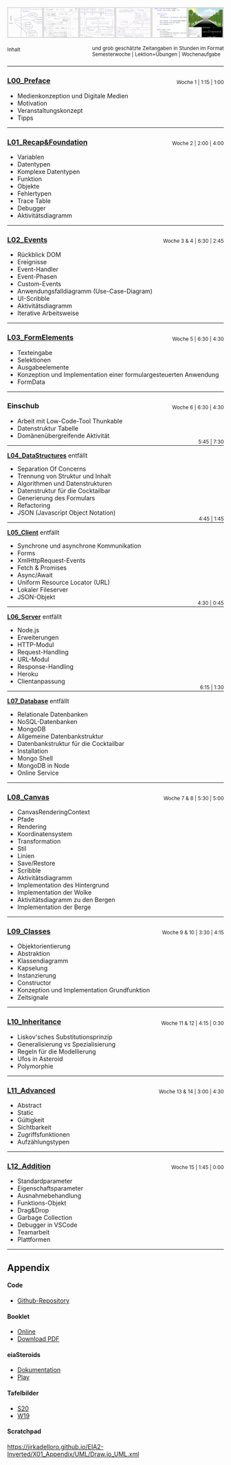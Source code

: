 <img src="X01_Appendix/Img/Banner.png">

<small>Inhalt </small><small style="float: right;">und grob geschätzte Zeitangaben in Stunden im Format<br/> Semesterwoche | Lektion+Übungen | Wochenaufgabe</small>  
&nbsp;
<hr/>

### [L00_Preface](L00_Preface) 
<small style="float: right; position: relative; top: -30px; height: 0px">Woche 1 | 1:15 | 1:00</small>
- Medienkonzeption und Digitale Medien
- Motivation
- Veranstaltungskonzept
- Tipps
<hr/>

### [L01_Recap&Foundation](L01_Recap&Foundation) 
<small style="float: right; position: relative; top: -30px; height: 0px">Woche 2 | 2:00 | 4:00</small>  

<!--#### [Teil 1: Grundlagen](L01_Recap&Foundation#l011-grundlagen)-->
- Variablen
- Datentypen
- Komplexe Datentypen
- Funktion
- Objekte
- Fehlertypen  <!-- #### [Teil 2: Ablauf und Aktivität](L01_Recap&Foundation#l012-ablauf-und-aktivität) -->
- Trace Table
- Debugger
- Aktivitätsdiagramm  
<hr/>

### [L02_Events](L02_Events) 
<small style="float: right; position: relative; top: -30px; height: 0px">Woche 3 & 4 | 6:30 | 2:45</small>  

<!-- #### [Teil 1: Grundlagen](L02_Events#l021-grundlagen) -->
- Rückblick DOM
- Ereignisse
- Event-Handler
- Event-Phasen  
- Custom-Events <!-- #### [Teil 2: Ereignisgesteuerte Anwendung](L02_Events#l021-ereignisgesteuerte-anwendung) -->
- Anwendungsfalldiagramm (Use-Case-Diagram)
- UI-Scribble 
- Aktivitätsdiagramm
- Iterative Arbeitsweise   
<hr/>

### [L03_FormElements](L03_FormElements) 
<small style="float: right; position: relative; top: -30px; height: 0px">Woche 5 | 6:30 | 4:30</small>
- Texteingabe
- Selektionen
- Ausgabeelemente
- Konzeption und Implementation einer formulargesteuerten Anwendung  
- FormData
<hr/>


### Einschub  
<small style="float: right; position: relative; top: -30px; height: 0px">Woche 6 | 6:30 | 4:30</small>
- Arbeit mit Low-Code-Tool Thunkable
- Datenstruktur Tabelle
- Domänenübergreifende Aktivität
<hr/>

**[L04_DataStructures](L04_DataStructures)** entfällt
<small style="float: right; position: relative; top: -30px; height: 0px">5:45 | 7:30</small>
- Separation Of Concerns
- Trennung von Struktur und Inhalt
- Algorithmen und Datenstrukturen
- Datenstruktur für die Cocktailbar
- Generierung des Formulars
- Refactoring
- JSON (Javascript Object Notation)

<hr/>

**[L05_Client](L05_Client)** entfällt
<small style="float: right; position: relative; top: -30px; height: 0px">4:45 | 1:45</small>
- Synchrone und asynchrone Kommunikation
- Forms
- XmlHttpRequest-Events
- Fetch & Promises
- Async/Await
- Uniform Resource Locator (URL)
- Lokaler Fileserver
- JSON-Objekt

<hr/>

**[L06_Server](L06_Server)** entfällt
<small style="float: right; position: relative; top: -30px; height: 0px">4:30 | 0:45</small>
- Node.js
- Erweiterungen
- HTTP-Modul
- Request-Handling
- URL-Modul
- Response-Handling
- Heroku
- Clientanpassung

<hr/>

**[L07_Database](L07_Database)** entfällt
<small style="float: right; position: relative; top: -30px; height: 0px">6:15 | 1:30</small>
- Relationale Datenbanken
- NoSQL-Datenbanken
- MongoDB
- Allgemeine Datenbankstruktur
- Datenbankstruktur für die Cocktailbar
- Installation
- Mongo Shell
- MongoDB in Node
- Online Service

<hr/>

### [L08_Canvas](L08_Canvas) 
<small style="float: right; position: relative; top: -30px; height: 0px">Woche 7 & 8 | 5:30 | 5:00</small>  

<!-- #### [Teil 1: Grundlagen](L08_Canvas#l081-grundlagen) -->
- CanvasRenderingContext
- Pfade
- Rendering
- Koordinatensystem
- Transformation
- Stil
- Linien
- Save/Restore  <!-- #### [Teil 2: Landschaftsbild](L08_Canvas#l082-landschaftsbild) -->
- Scribble
- Aktivitätsdiagramm
- Implementation des Hintergrund
- Implementation der Wolke
- Aktivitätsdiagramm zu den Bergen
- Implementation der Berge
<hr/>

### [L09_Classes](L09_Classes) 
<small style="float: right; position: relative; top: -30px; height: 0px">Woche 9 & 10 | 3:30 | 4:15</small>  

<!-- #### [Teil 1: Grundlagen](L09_Classes#l091-grundlagen) -->
- Objektorientierung
- Abstraktion
- Klassendiagramm
- Kapselung
- Instanzierung
- Constructor <!-- #### [Teil 2: Asteroids (eiaSteroids)](L09_Classes#l092-asteroids) -->
- Konzeption und Implementation Grundfunktion
- Zeitsignale  

<hr/>

### [L10_Inheritance](L10_Inheritance) 
<small style="float: right; position: relative; top: -30px; height: 0px">Woche 11 & 12 | 4:15 | 0:30</small>  

<!-- #### [Teil 1: Vererbung](L10_Inheritance#l101-vererbung) -->
- Liskov'sches Substitutionsprinzip
- Generalisierung vs Spezialisierung
- Regeln für die Modellierung  
- Ufos in Asteroid <!-- #### [Teil 2: Ufos](L10_Inheritance#l102-ufos) -->
- Polymorphie

<hr/>

### [L11_Advanced](L11_Advanced) 
<small style="float: right; position: relative; top: -30px; height: 0px">Woche 13 & 14 | 3:00 | 4:30</small>  

<!-- #### [Teil 1: Modifikatoren & Accessoren](L11_Advanced#l111-modifikatoren--accessoren) -->
- Abstract
- Static
- Gültigkeit
- Sichtbarkeit
- Zugriffsfunktionen  <!-- #### [Teil 2: Asteroids reloaded](L11_Advanced#l112-asteroids-reloaded) -->
- Aufzählungstypen

<hr/>

### [L12_Addition](L12_Addition) 
<small style="float: right; position: relative; top: -30px; height: 0px">Woche 15 | 1:45 | 0:00</small>
- Standardparameter
- Eigenschaftsparameter
- Ausnahmebehandlung
- Funktions-Objekt
- Drag&Drop
- Garbage Collection
- Debugger in VSCode
- Teamarbeit
- Plattformen

<hr/>  

## Appendix
#### Code
- [Github-Repository](https://github.com/JirkaDellOro/EIA2-Inverted/tree/master/X00_Code)  

#### Booklet
- [Online](X01_Appendix)
- [Download PDF](https://jirkadelloro.github.io/EIA2-Inverted/X01_Appendix/EIA2-Inverted_Booklet.pdf)  

#### eiaSteroids
- [Dokumentation](X01_Appendix/eiaSteroids)
- [Play](https://jirkadelloro.github.io/EIA2-Inverted/X01_Appendix/eiaSteroids/eiaSteroids.html)

#### Tafelbilder
- [S20](https://github.com/JirkaDellOro/EIA2-Inverted/tree/master/X02_Notes/S20)
- [W19](https://github.com/JirkaDellOro/EIA2-Inverted/tree/master/X02_Notes/W19) 

#### Scratchpad
https://jirkadelloro.github.io/EIA2-Inverted/X01_Appendix/UML/Draw.io_UML.xml
